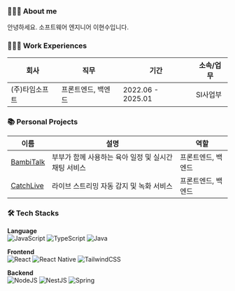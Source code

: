 ### 🙋🏻‍♂️ About me
안녕하세요. 소프트웨어 엔지니어 이현수입니다.

### 🧑🏻‍💻 Work Experiences
| **회사** | **직무** | **기간** | **소속/업무** |
| ------- | ------- | ------- | ---------- |
| (주)타임소프트 | 프론트엔드, 백엔드 | 2022.06 - 2025.01 | SI사업부 |

### 📚 Personal Projects
| **이름**                | **설명**                                     | **역할** |
| -------------------------- | -------------------------------------------- | ------- |
| [BambiTalk](https://github.com/soo96/bambitalk-app/tree/main)      | 부부가 함께 사용하는 육아 일정 및 실시간 채팅 서비스 | 프론트엔드, 백엔드    |
| [CatchLive](https://github.com/Catch-Live/catch-live-app) | 라이브 스트리밍 자동 감지 및 녹화 서비스          | 프론트엔드, 백엔드    |


### 🛠️ Tech Stacks

**Language**
<br/>
![JavaScript](https://img.shields.io/badge/javascript-%23323330.svg?style=for-the-badge&logo=javascript&logoColor=%23F7DF1E)
![TypeScript](https://img.shields.io/badge/typescript-%23007ACC.svg?style=for-the-badge&logo=typescript&logoColor=white)
![Java](https://img.shields.io/badge/java-%23ED8B00.svg?style=for-the-badge&logo=openjdk&logoColor=white)

**Frontend**
<br/>
![React](https://img.shields.io/badge/react-%2320232a.svg?style=for-the-badge&logo=react&logoColor=%2361DAFB)
![React Native](https://img.shields.io/badge/react_native-%2320232a.svg?style=for-the-badge&logo=react&logoColor=%2361DAFB)
![TailwindCSS](https://img.shields.io/badge/tailwindcss-%2338B2AC.svg?style=for-the-badge&logo=tailwind-css&logoColor=white)


**Backend**
<br/>
![NodeJS](https://img.shields.io/badge/node.js-6DA55F?style=for-the-badge&logo=node.js&logoColor=white)
![NestJS](https://img.shields.io/badge/nestjs-%23E0234E.svg?style=for-the-badge&logo=nestjs&logoColor=white)
![Spring](https://img.shields.io/badge/spring-%236DB33F.svg?style=for-the-badge&logo=spring&logoColor=white)


<!-- [![soo96's GitHub stats](https://github-readme-stats.vercel.app/api?username=soo96)](https://github.com/soo96/github-readme-stats) -->
